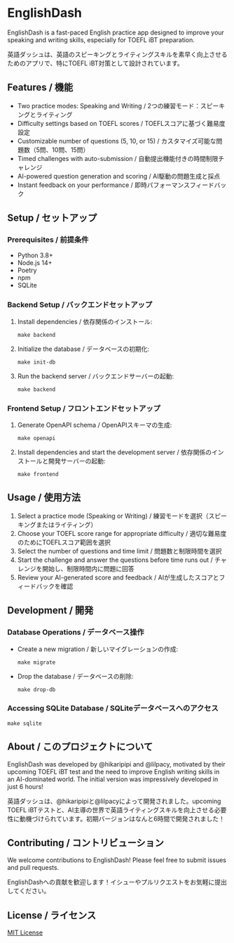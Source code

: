 # EnglishDash

EnglishDash is a fast-paced English practice app designed to improve your speaking and writing skills, especially for TOEFL iBT preparation.

英語ダッシュは、英語のスピーキングとライティングスキルを素早く向上させるためのアプリで、特にTOEFL iBT対策として設計されています。

## Features / 機能

- Two practice modes: Speaking and Writing / 2つの練習モード：スピーキングとライティング
- Difficulty settings based on TOEFL scores / TOEFLスコアに基づく難易度設定
- Customizable number of questions (5, 10, or 15) / カスタマイズ可能な問題数（5問、10問、15問）
- Timed challenges with auto-submission / 自動提出機能付きの時間制限チャレンジ
- AI-powered question generation and scoring / AI駆動の問題生成と採点
- Instant feedback on your performance / 即時パフォーマンスフィードバック

## Setup / セットアップ

### Prerequisites / 前提条件

- Python 3.8+
- Node.js 14+
- Poetry
- npm
- SQLite

### Backend Setup / バックエンドセットアップ

1. Install dependencies / 依存関係のインストール:
   ```
   make backend
   ```

2. Initialize the database / データベースの初期化:
   ```
   make init-db
   ```

3. Run the backend server / バックエンドサーバーの起動:
   ```
   make backend
   ```

### Frontend Setup / フロントエンドセットアップ

1. Generate OpenAPI schema / OpenAPIスキーマの生成:
   ```
   make openapi
   ```

2. Install dependencies and start the development server / 依存関係のインストールと開発サーバーの起動:
   ```
   make frontend
   ```

## Usage / 使用方法

1. Select a practice mode (Speaking or Writing) / 練習モードを選択（スピーキングまたはライティング）
2. Choose your TOEFL score range for appropriate difficulty / 適切な難易度のためにTOEFLスコア範囲を選択
3. Select the number of questions and time limit / 問題数と制限時間を選択
4. Start the challenge and answer the questions before time runs out / チャレンジを開始し、制限時間内に問題に回答
5. Review your AI-generated score and feedback / AIが生成したスコアとフィードバックを確認

## Development / 開発

### Database Operations / データベース操作

- Create a new migration / 新しいマイグレーションの作成:
  ```
  make migrate
  ```

- Drop the database / データベースの削除:
  ```
  make drop-db
  ```

### Accessing SQLite Database / SQLiteデータベースへのアクセス

```
make sqlite
```

## About / このプロジェクトについて

EnglishDash was developed by @hikaripipi and @lilpacy, motivated by their upcoming TOEFL iBT test and the need to improve English writing skills in an AI-dominated world. The initial version was impressively developed in just 6 hours!

英語ダッシュは、@hikaripipiと@lilpacyによって開発されました。upcoming TOEFL iBTテストと、AI主導の世界で英語ライティングスキルを向上させる必要性に動機づけられています。初期バージョンはなんと6時間で開発されました！

## Contributing / コントリビューション

We welcome contributions to EnglishDash! Please feel free to submit issues and pull requests.

EnglishDashへの貢献を歓迎します！イシューやプルリクエストをお気軽に提出してください。

## License / ライセンス

[MIT License](LICENSE)
